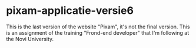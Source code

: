 # pixam-applicatie-versie6
This is the last version of the website "Pixam", it's not the final version. This is an assignment of the training "Frond-end developer" that I'm following at the Novi University.
